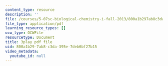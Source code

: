 ```yaml
---
content_type: resource
description: ''
file: /courses/5-07sc-biological-chemistry-i-fall-2013/800a1b297ab8c3da395e7deb6bf27b15_qmqiF0YJ4LM.pdf
file_type: application/pdf
learning_resource_types: []
ocw_type: OCWFile
resourcetype: Document
title: 3play pdf file
uid: 800a1b29-7ab8-c3da-395e-7deb6bf27b15
video_metadata:
  youtube_id: null
---
```

